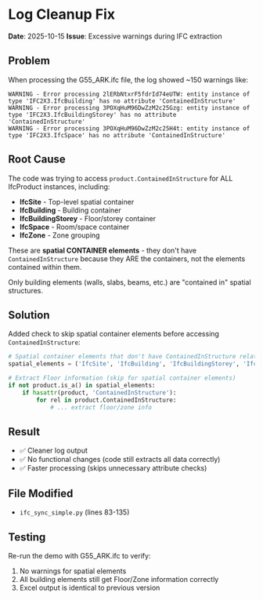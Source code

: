 # Log Cleanup Fix

**Date**: 2025-10-15
**Issue**: Excessive warnings during IFC extraction

## Problem

When processing the G55_ARK.ifc file, the log showed ~150 warnings like:
```
WARNING - Error processing 2lERbNtxrF5fdrId74eUTW: entity instance of type 'IFC2X3.IfcBuilding' has no attribute 'ContainedInStructure'
WARNING - Error processing 3POXqHuM96DwZzM2c25Gzg: entity instance of type 'IFC2X3.IfcBuildingStorey' has no attribute 'ContainedInStructure'
WARNING - Error processing 3POXqHuM96DwZzM2c25H4t: entity instance of type 'IFC2X3.IfcSpace' has no attribute 'ContainedInStructure'
```

## Root Cause

The code was trying to access `product.ContainedInStructure` for ALL IfcProduct instances, including:
- **IfcSite** - Top-level spatial container
- **IfcBuilding** - Building container
- **IfcBuildingStorey** - Floor/storey container
- **IfcSpace** - Room/space container
- **IfcZone** - Zone grouping

These are **spatial CONTAINER elements** - they don't have `ContainedInStructure` because they ARE the containers, not the elements contained within them.

Only building elements (walls, slabs, beams, etc.) are "contained in" spatial structures.

## Solution

Added check to skip spatial container elements before accessing `ContainedInStructure`:

```python
# Spatial container elements that don't have ContainedInStructure relationship
spatial_elements = ('IfcSite', 'IfcBuilding', 'IfcBuildingStorey', 'IfcSpace', 'IfcZone')

# Extract Floor information (skip for spatial container elements)
if not product.is_a() in spatial_elements:
    if hasattr(product, 'ContainedInStructure'):
        for rel in product.ContainedInStructure:
            # ... extract floor/zone info
```

## Result

- ✅ Cleaner log output
- ✅ No functional changes (code still extracts all data correctly)
- ✅ Faster processing (skips unnecessary attribute checks)

## File Modified

- `ifc_sync_simple.py` (lines 83-135)

## Testing

Re-run the demo with G55_ARK.ifc to verify:
1. No warnings for spatial elements
2. All building elements still get Floor/Zone information correctly
3. Excel output is identical to previous version
